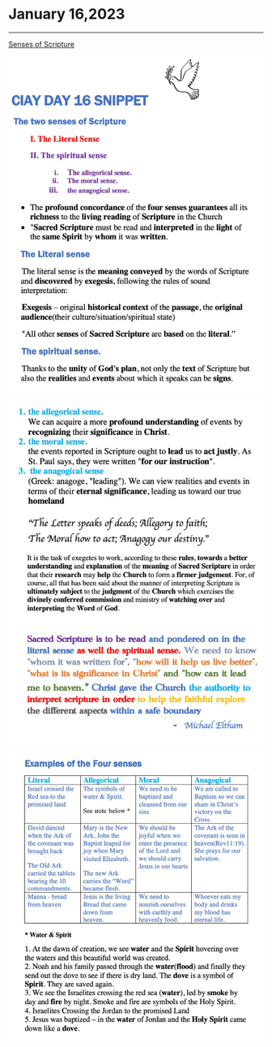 # January 16,2023
---

[Senses of Scripture](https://youtu.be/KlEbSJZLXH0)

![Day 16 Snippet1](https://github.com/fernal73/CIAY/blob/main/Day16Snippet1.jpg?raw=true)
![Day 16 Snippet2](https://github.com/fernal73/CIAY/blob/main/Day16Snippet2.jpg?raw=true)
![Day 16 Snippet3](https://github.com/fernal73/CIAY/blob/main/Day16Snippet3.jpg?raw=true)
